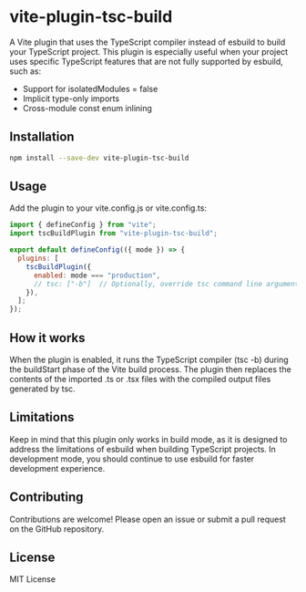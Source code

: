 # vite-plugin-tsc-build

A Vite plugin that uses the TypeScript compiler instead of esbuild to build your TypeScript project. This plugin is especially useful when your project uses specific TypeScript features that are not fully supported by esbuild, such as:

- Support for isolatedModules = false
- Implicit type-only imports
- Cross-module const enum inlining

## Installation

```bash
npm install --save-dev vite-plugin-tsc-build
```

## Usage

Add the plugin to your vite.config.js or vite.config.ts:

```js
import { defineConfig } from "vite";
import tscBuildPlugin from "vite-plugin-tsc-build";

export default defineConfig(({ mode }) => {
  plugins: [
    tscBuildPlugin({
      enabled: mode === "production",
      // tsc: ["-b"]  // Optionally, override tsc command line arguments
    }),
  ];
});
```

## How it works

When the plugin is enabled, it runs the TypeScript compiler (tsc -b) during the buildStart phase of the Vite build process. The plugin then replaces the contents of the imported .ts or .tsx files with the compiled output files generated by tsc.

## Limitations

Keep in mind that this plugin only works in build mode, as it is designed to address the limitations of esbuild when building TypeScript projects. In development mode, you should continue to use esbuild for faster development experience.

## Contributing

Contributions are welcome! Please open an issue or submit a pull request on the GitHub repository.

## License

MIT License

